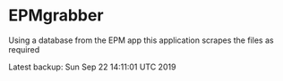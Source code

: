 # EPMgrabber
Using a database from the EPM app this application scrapes the files as required


Latest backup: Sun Sep 22 14:11:01 UTC 2019

